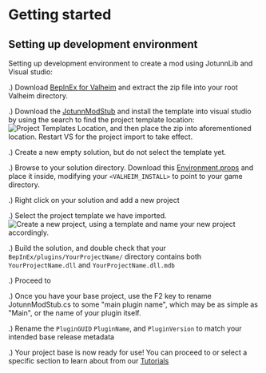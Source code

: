 # Getting started


## Setting up development environment
Setting up development environment to create a mod using JotunnLib and Visual studio:

.) Download [BepInEx for Valheim](https://valheim.thunderstore.io/package/denikson/BepInExPack_Valheim/) and extract the zip file into your root Valheim directory.

.) Download the [JotunnModStub]() and install the template into visual studio by using the search to find the project template location: ![Project Templates Location](..images/getting-started/vs-ProjectTemplateLocationpng.png "Template location"), and then place the zip into aforementioned location. Restart VS for the project import to take effect.

.) Create a new empty solution, but do not select the template yet.

.) Browse to your solution directory. Download this [Environment.props]() and place it inside, modifying your `<VALHEIM_INSTALL>` to point to your game directory.

.) Right click on your solution and add a new project

.) Select the project template we have imported. ![Create a new project, using a template](..images\getting-started\vs-CreateNewProjectTemplate.png) and name your new project accordingly.



.) Build the solution, and double check that your `BepInEx/plugins/YourProjectName/` directory contains both `YourProjectName.dll` and `YourProjectName.dll.mdb`

.) Proceed to 

.) Once you have your base project, use the F2 key to rename JotunnModStub.cs to some "main plugin name", which may be as simple as "Main", or the name of your plugin itself.

.) Rename the `PluginGUID` `PluginName`, and `PluginVersion` to match your intended base release metadata

.) Your project base is now ready for use! You can proceed to []() or select a specific section to learn about from our [Tutorials]()